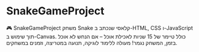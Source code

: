 # SnakeGameProject
🎮 SnakeGameProject משחק Snake קלאסי שנכתב ב-HTML, CSS ו-JavaScript תוך שימוש ב-Canvas. כולל טיימר של 15 שניות לאכילת אוכל – אם הנחש לא אוכל בזמן, המשחק נגמר! מעולה ללימוד לוגיקה, תנועה במטריצה, וזמנים במשחקים.
